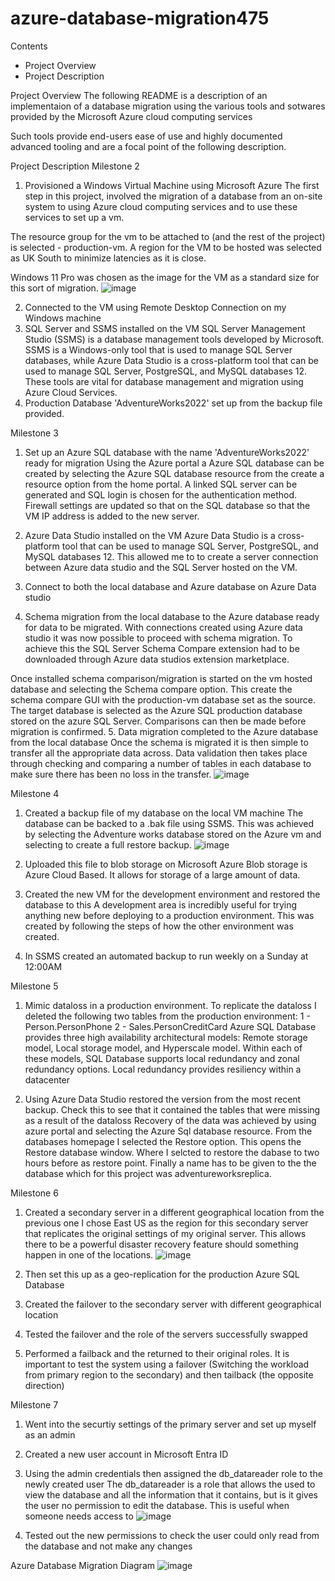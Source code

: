 # azure-database-migration475
Contents
- Project Overview
- Project Description

Project Overview
The following README is a description of an implementaion of a database migration using the various tools and sotwares provided by the Microsoft Azure cloud computing services

Such tools provide end-users ease of use and highly documented advanced tooling and are a focal point of the following description.

Project Description
Milestone 2
1. Provisioned a Windows Virtual Machine using Microsoft Azure
The first step in this project, involved the migration of a database from an on-site system to using Azure cloud computing services and to use these services to set up a vm.

The resource group for the vm to be attached to (and the rest of the project) is selected - production-vm. A region for the VM to be hosted was selected as UK South to minimize latencies as it is close. 

Windows 11 Pro was chosen as the image for the VM as a standard size for this sort of migration.
![image](https://github.com/B-M-S-West/azure-database-migration475/assets/144233589/0a891060-4b08-4bef-959f-5e06fb9966a5)

2. Connected to the VM using Remote Desktop Connection on my Windows machine
3. SQL Server and SSMS installed on the VM
SQL Server Management Studio (SSMS) is a database management tools developed by Microsoft. SSMS is a Windows-only tool that is used to manage SQL Server databases, while Azure Data Studio is a cross-platform tool that can be used to manage SQL Server, PostgreSQL, and MySQL databases 12.
These tools are vital for database management and migration using Azure Cloud Services.
5. Production Database 'AdventureWorks2022' set up from the backup file provided.

Milestone 3
1. Set up an Azure SQL database with the name 'AdventureWorks2022' ready for migration
Using the Azure portal a Azure SQL database can be created by selecting the Azure SQL database resource from the create a resource option from the home portal. A linked SQL server can be generated and SQL login is chosen for the authentication method. Firewall settings are updated so that on the SQL database so that the VM IP address is added to the new server.

2. Azure Data Studio installed on the VM
Azure Data Studio is a cross-platform tool that can be used to manage SQL Server, PostgreSQL, and MySQL databases 12. This allowed me to to create a server connection between Azure data studio and the SQL Server hosted on the VM.
3. Connect to both the local database and Azure database on Azure Data studio
4. Schema migration from the local database to the Azure database ready for data to be migrated.
With connections created using Azure data studio it was now possible to proceed with schema migration. To achieve this the SQL Server Schema Compare extension had to be downloaded through Azure data studios extension marketplace.

Once  installed schema comparison/migration is started on the vm hosted database and selecting the Schema compare option. This create the schema compare GUI with the production-vm database set as the source. The target database is selected as the Azure SQL production database stored on the azure SQL Server. Comparisons can then  be made before migration is confirmed.
5. Data migration completed to the Azure database from the local database
Once the schema is migrated it is then simple to transfer all the appropriate data across. Data validation then takes place through checking and comparing a number of tables in each database to make sure there has been no loss in the transfer.
![image](https://github.com/B-M-S-West/azure-database-migration475/assets/144233589/94615e4f-d0ea-481d-a81b-f740c8903712)

Milestone 4
1. Created a backup file of my database on the local VM machine
The database can be backed to a .bak file using SSMS. This was achieved by selecting the Adventure works database stored on the Azure vm and selecting to create a full restore backup.
![image](https://github.com/B-M-S-West/azure-database-migration475/assets/144233589/d9006929-f65d-45fd-9180-52138733c2b3)

3. Uploaded this file to blob storage on Microsoft Azure
Blob storage is Azure Cloud Based. It allows for storage of a large amount of data.
4. Created the new VM for the development environment and restored the database to this
A development area is incredibly useful for trying anything new before deploying to a production environment. This was created by following the steps of how the other environment was created.
5. In SSMS created an automated backup to run weekly on a Sunday at 12:00AM

Milestone 5
1. Mimic dataloss in a production environment. To replicate the dataloss I deleted the following two tables from the production environment:
  1 - Person.PersonPhone
   2 - Sales.PersonCreditCard
Azure SQL Database provides three high availability architectural models: Remote storage model, Local storage model, and Hyperscale model. Within each of these models, SQL Database supports local redundancy and zonal redundancy options. Local redundancy provides resiliency within a datacenter

2. Using Azure Data Studio restored the version from the most recent backup. Check this to see that it contained the tables that were missing as a result of the dataloss
Recovery of the data was achieved by using azure portal and selecting the Azure Sql database resource. From the databases homepage I selected the Restore option. This opens the Restore database window. Where I selcted to restore the dabase to two hours before as restore point. Finally a name has to be given to the the database which for this project was adventureworksreplica.

Milestone 6
1. Created a secondary server in a different geographical location from the previous one
I chose East US as the region for this secondary server that replicates the original settings of my original server. This allows there to be a powerful disaster recovery feature should something happen in one of the locations.
![image](https://github.com/B-M-S-West/azure-database-migration475/assets/144233589/e33774f8-7415-465d-9b30-627cb9a9d90d)

3. Then set this up as a geo-replication for the production Azure SQL Database
4. Created the failover to the secondary server with different geographical location
5. Tested the failover and the role of the servers successfully swapped
6. Performed a failback and the returned to their original roles.
It is important to test the system using a failover (Switching the workload from primary region to the secondary) and then tailback (the opposite direction)

Milestone 7
1. Went into the securtiy settings of the primary server and set up myself as an admin
2. Created a new user account in Microsoft Entra ID
3. Using the admin credentials then assigned the db_datareader role to the newly created user
The db_datareader is a role that allows the used to view the database and all the information that it contains, but is it gives the user no permission to edit the database. This is useful when someone needs access to 
![image](https://github.com/B-M-S-West/azure-database-migration475/assets/144233589/9e5bab9a-87e0-4907-9305-49e3a13712d8)

4. Tested out the new permissions to check the user could only read from the database and not make any changes


Azure Database Migration Diagram
![image](https://github.com/B-M-S-West/azure-database-migration475/assets/144233589/cf5b58b0-0145-461f-a9b3-4c1b053e67e9)

